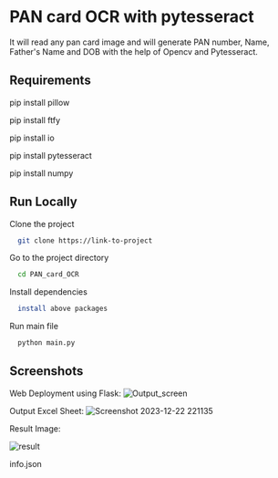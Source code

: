
# PAN card OCR with pytesseract

It will read any pan card image and will generate PAN number, Name, Father's Name and DOB with the help of Opencv and Pytesseract.
 


## Requirements

pip install pillow

pip install ftfy

pip install io

pip install pytesseract

pip install numpy



  
## Run Locally

Clone the project

```bash
  git clone https://link-to-project
```

Go to the project directory

```bash
  cd PAN_card_OCR
```

Install dependencies

```bash
  install above packages
```

Run main file

```bash
  python main.py
```

  
## Screenshots
Web Deployment using Flask:
![Output_screen](https://github.com/HrishiKudale/PAN_Info_Siddhi/assets/97778777/7618fc33-d691-447c-bb9d-a5d46fe550e3)


Output Excel Sheet:
![Screenshot 2023-12-22 221135](https://github.com/HrishiKudale/PAN_Info_Siddhi/assets/97778777/a32ca5d6-76a0-4f2e-9893-4d04893b6b7e)


Result Image:

![result](https://github.com/HrishiKudale/PAN_Info_Siddhi/assets/97778777/adb7901e-bb1a-4f94-bad4-0a6aa88e5512)

info.json
  
